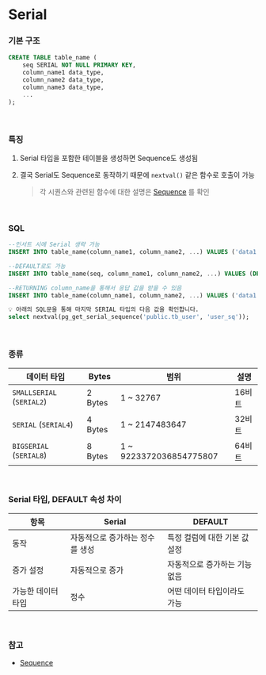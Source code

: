 Serial
===

### 기본 구조
```sql
CREATE TABLE table_name (
    seq SERIAL NOT NULL PRIMARY KEY,
    column_name1 data_type,
    column_name2 data_type,
    column_name3 data_type,
    ...
);
```

<br>

### 특징
1. Serial 타입을 포함한 테이블을 생성하면 Sequence도 생성됨
1. 결국 Serial도 Sequence로 동작하기 때문에 `nextval()` 같은 함수로 호출이 가능

    >각 시퀀스와 관련된 함수에 대한 설명은 [Sequence](../sequence/README.md) 를 확인

<br>

### SQL
```sql
--인서트 시에 Serial 생략 가능 
INSERT INTO table_name(column_name1, column_name2, ...) VALUES ('data1', 'data2', ...);

--DEFAULT로도 가능
INSERT INTO table_name(seq, column_name1, column_name2, ...) VALUES (DEFAULT, 'data1', 'data2', ...);

--RETURNING column_name을 통해서 응답 값을 받을 수 있음
INSERT INTO table_name(column_name1, column_name2, ...) VALUES ('data1', 'data2', ...) RETURNING seq;

💡 아래의 SQL문을 통해 마지막 SERIAL 타입의 다음 값을 확인합니다.
select nextval(pg_get_serial_sequence('public.tb_user', 'user_sq'));

```

<br>

### 종류
|데이터 타입|Bytes|범위|설명|
|-|-|-|-|
|`SMALLSERIAL` (`SERIAL2`)|2 Bytes|1 ~ 32767|16비트|
|`SERIAL` (`SERIAL4`)|4 Bytes|1 ~ 2147483647|32비트|
|`BIGSERIAL` (`SERIAL8`)|8 Bytes|1 ~ 9223372036854775807|64비트|

<br>

### Serial 타입, DEFAULT 속성 차이
|항목|Serial|DEFAULT|
|-|-|-|
|동작|자동적으로 증가하는 정수를 생성|특정 컬럼에 대한 기본 값 설정|
|증가 설정|자동적으로 증가|자동적으로 증가하는 기능 없음|
|가능한 데이터 타입|정수|어떤 데이터 타입이라도 가능|

<br>

### 참고
* [Sequence](../sequence/README.md)

<br>

